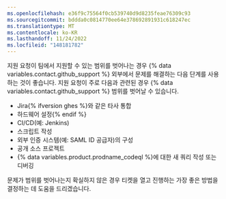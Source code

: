 ```yaml
---
ms.openlocfilehash: e36f9c75564f0cb539740d9d8235feae76309c93
ms.sourcegitcommit: bddda0c0814770ee64e378692891931c618247ec
ms.translationtype: MT
ms.contentlocale: ko-KR
ms.lasthandoff: 11/24/2022
ms.locfileid: "148181782"
---
```

지원 요청이 팀에서 지원할 수 있는 범위를 벗어나는 경우 {% data variables.contact.github_support %} 외부에서 문제를 해결하는 다음 단계를 사용하는 것이 좋습니다. 지원 요청이 주로 다음과 관련된 경우 {% data variables.contact.github_support %} 범위를 벗어날 수 있습니다.
- Jira{% ifversion ghes %}와 같은 타사 통합
- 하드웨어 설정{% endif %}
- CI/CD(예: Jenkins)
- 스크립트 작성
- 외부 인증 시스템(예: SAML ID 공급자)의 구성
- 공개 소스 프로젝트
- {% data variables.product.prodname_codeql %}에 대한 새 쿼리 작성 또는 디버깅

문제가 범위를 벗어나는지 확실하지 않은 경우 티켓을 열고 진행하는 가장 좋은 방법을 결정하는 데 도움을 드리겠습니다.
